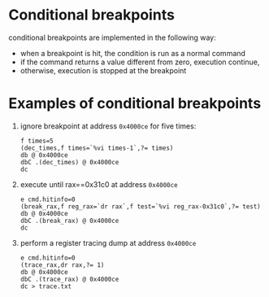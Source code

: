 # Conditional breakpoints
conditional breakpoints are implemented in the following way:

- when a breakpoint is hit, the condition is run as a normal command
- if the command returns a value different from zero, execution continue,
- otherwise, execution is stopped at the breakpoint

# Examples of conditional breakpoints

1. ignore breakpoint at address `0x4000ce` for five times:

       f times=5
       (dec_times,f times=`%vi times-1`,?= times)
       db @ 0x4000ce
       dbC .(dec_times) @ 0x4000ce
       dc

2. execute until rax==0x31c0 at address `0x4000ce`

       e cmd.hitinfo=0
       (break_rax,f reg_rax=`dr rax`,f test=`%vi reg_rax-0x31c0`,?= test)
       db @ 0x4000ce
       dbC .(break_rax) @ 0x4000ce
       dc

3. perform a register tracing dump at address `0x4000ce`

       e cmd.hitinfo=0
       (trace_rax,dr rax,?= 1)
       db @ 0x4000ce
       dbC .(trace_rax) @ 0x4000ce
       dc > trace.txt

